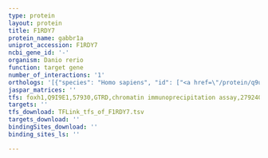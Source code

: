 ```yaml
---
type: protein
layout: protein
title: F1RDY7
protein_name: gabbr1a
uniprot_accession: F1RDY7
ncbi_gene_id: '-'
organism: Danio rerio
function: target gene
number_of_interactions: '1'
orthologs: '[{"species": "Homo sapiens", "id": ["<a href=\"/protein/q9ubs5\">Q9UBS5</a>"]}, {"species": "Mus musculus", "id": ["<a href=\"/protein/q9wv18\">Q9WV18</a>"]}, {"species": "Rattus norvegicus", "id": ["Q924M0"]}, {"species": "Drosophila melanogaster", "id": ["<a href=\"/protein/q9v3q9\">Q9V3Q9</a>"]}, {"species": "Caenorhabditis elegans", "id": ["<a href=\"/protein/h2l0q3\">H2L0Q3</a>"]}]'
jaspar_matrices: ''
tfs: foxh1,Q9I9E1,57930,GTRD,chromatin immunoprecipitation assay,27924024%5Buid%5D,No
targets: ''
tfs_download: TFLink_tfs_of_F1RDY7.tsv
targets_download: ''
bindingSites_download: ''
binding_sites_ls: ''

---
```

